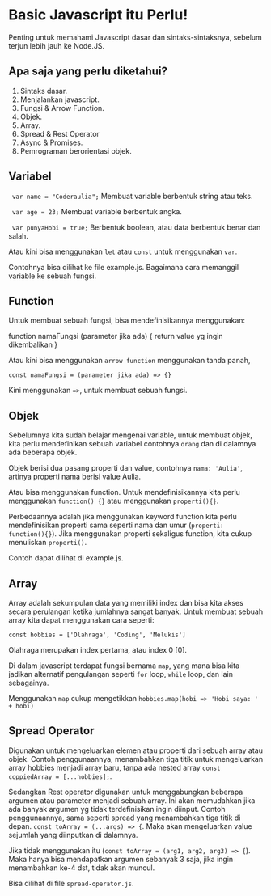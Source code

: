 # Basic Javascript itu Perlu!

Penting untuk memahami Javascript dasar dan sintaks-sintaksnya, sebelum terjun lebih jauh ke Node.JS.

## Apa saja yang perlu diketahui?

1. Sintaks dasar.
2. Menjalankan javascript.
3. Fungsi & Arrow Function.
4. Objek.
5. Array.
6. Spread & Rest Operator
7. Async & Promises.
8. Pemrograman berorientasi objek.

## Variabel

` var name = "Coderaulia";` Membuat variable berbentuk string atau teks.

` var age = 23;` Membuat variable berbentuk angka.

` var punyaHobi = true;` Berbentuk boolean, atau data berbentuk benar dan salah.

Atau kini bisa menggunakan `let` atau `const` untuk menggunakan `var`.

Contohnya bisa dilihat ke file example.js. Bagaimana cara memanggil variable ke sebuah fungsi.

## Function

Untuk membuat sebuah fungsi, bisa mendefinisikannya menggunakan:

function namaFungsi (parameter jika ada) {
return value yg ingin dikembalikan
}

Atau kini bisa menggunakan `arrow function` menggunakan tanda panah,

`const namaFungsi = (parameter jika ada) => {}`

Kini menggunakan `=>`, untuk membuat sebuah fungsi.

## Objek

Sebelumnya kita sudah belajar mengenai variable, untuk membuat objek, kita perlu mendefinikan sebuah variabel contohnya `orang` dan di dalamnya ada beberapa objek.

Objek berisi dua pasang properti dan value, contohnya `nama: 'Aulia'`, artinya properti nama berisi value Aulia.

Atau bisa menggunakan function. Untuk mendefinisikannya kita perlu menggunakan
`function() {}` atau menggunakan `properti(){}`.

Perbedaannya adalah jika menggunakan keyword function kita perlu mendefinisikan properti sama seperti nama dan umur (`properti: function(){}`). Jika menggunakan properti sekaligus function, kita cukup menuliskan `properti()`.

Contoh dapat dilihat di example.js.

## Array

Array adalah sekumpulan data yang memiliki index dan bisa kita akses secara perulangan ketika jumlahnya sangat banyak. Untuk membuat sebuah array kita dapat menggunakan cara seperti:

`const hobbies = ['Olahraga', 'Coding', 'Melukis']`

Olahraga merupakan index pertama, atau index 0 [0].

Di dalam javascript terdapat fungsi bernama `map`, yang mana bisa kita jadikan alternatif pengulangan seperti `for` loop, `while` loop, dan lain sebagainya.

Menggunakan `map` cukup mengetikkan `hobbies.map(hobi => 'Hobi saya: ' + hobi)`

## Spread Operator

Digunakan untuk mengeluarkan elemen atau properti dari sebuah array atau objek.
Contoh penggunaannya, menambahkan tiga titik untuk mengeluarkan array hobbies menjadi array baru, tanpa ada nested array `const coppiedArray = [...hobbies];`.

Sedangkan Rest operator digunakan untuk menggabungkan beberapa argumen atau parameter menjadi sebuah array. Ini akan memudahkan jika ada banyak argumen yg tidak terdefinisikan ingin diinput.
Contoh penggunaannya, sama seperti spread yang menambahkan tiga titik di depan.
`const toArray = (...args) => {`. Maka akan mengeluarkan value sejumlah yang diinputkan di dalamnya.

Jika tidak menggunakan itu (`const toArray = (arg1, arg2, arg3) => {`). Maka hanya bisa mendapatkan argumen sebanyak 3 saja, jika ingin menambahkan ke-4 dst, tidak akan muncul.

Bisa dilihat di file `spread-operator.js`.
